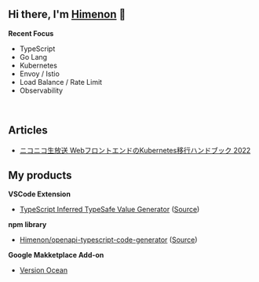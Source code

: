 ## Hi there, I'm [Himenon](https://himenon.github.io/) 👋

**Recent Focus**

* TypeScript
* Go Lang
* Kubernetes
* Envoy / Istio
* Load Balance / Rate Limit
* Observability

<br/>

## Articles

* [ニコニコ生放送 WebフロントエンドのKubernetes移行ハンドブック 2022](https://dwango.github.io/nicolive-kubernetes-migration-handbook-2022/)

## My products

**VSCode Extension**

* [TypeScript Inferred TypeSafe Value Generator](https://marketplace.visualstudio.com/items?itemName=himenon.typescript-inferred-typesafe-value-generator) ([Source](https://github.com/Himenon/vscode-inferred-typesafe-value-generator))

**npm library**

* [Himenon/openapi-typescript-code-generator](https://github.com/Himenon/openapi-typescript-code-generator) ([Source](https://github.com/Himenon/openapi-typescript-code-generator))

**Google Makketplace Add-on**

* [Version Ocean](https://workspace.google.com/marketplace/app/version_ocean/81621531033)
